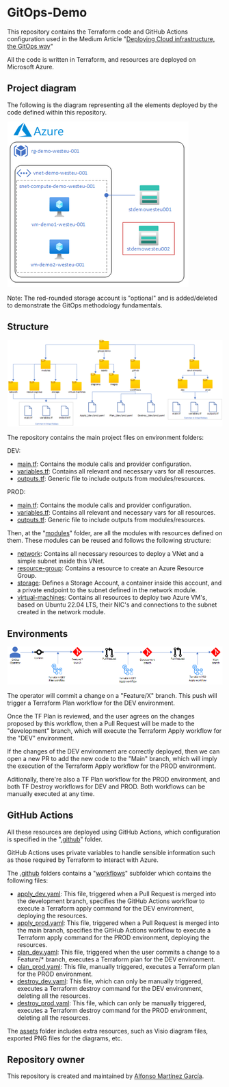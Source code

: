 # GitOps-Demo

This repository contains the Terraform code and GitHub Actions configuration used in the Medium Article "[Deploying Cloud infrastructure, the GitOps way]()"

All the code is written in Terraform, and resources are deployed on Microsoft Azure.

## Project diagram
The following is the diagram representing all the elements deployed by the code defined within this repository.

![GitOps-Demo architecture diagram](assets/images/diagram.png)

Note: The red-rounded storage account is "optional" and is added/deleted to demonstrate the GitOps methodology fundamentals.

## Structure

![GitOps-Demo architecture diagram](assets/images/repo_structure.png)

The repository contains the main project files on environment folders:

DEV:

 - [main.tf](environments/dev/main.tf): Contains the module calls and provider configuration.
 - [variables.tf](environments/dev/variables.tf): Contains all relevant and necessary vars for all resources.
 - [outputs.tf](environments/dev/outputs.tf): Generic file to include outputs from modules/resources.

PROD:

 - [main.tf](environments/prod/main.tf): Contains the module calls and provider configuration.
 - [variables.tf](environments/prod/variables.tf): Contains all relevant and necessary vars for all resources.
 - [outputs.tf](environments/prod/outputs.tf): Generic file to include outputs from modules/resources.
 
 Then, at the "[modules](./modules/)" folder, are all the modules with resources defined on them. These modules can be reused and follows the following structure:
 
 - [network](./modules/network/README.md): Contains all necessary resources to deploy a VNet and a simple subnet inside this VNet.
 - [resource-group](./modules/resource-group/README.md): Contains a resource to create an Azure Resource Group.
 - [storage](./modules/storage/README.md): Defines a Storage Account, a container inside this account, and a private endpoint to the subnet defined in the network module.
 - [virtual-machines](./modules/virtual-machines/README.md): Contains all resources to deploy two Azure VM's, based on Ubuntu 22.04 LTS, their NIC's and connections to the subnet created in the network module.

## Environments

![Environments Flow diagram](assets/images/GitOps_Flow.png)

The operator will commit a change on a "Feature/X" branch. This push will trigger a Terraform Plan workflow for the DEV environment.

Once the TF Plan is reviewed, and the user agrees on the changes proposed by this workflow, then a Pull Request will be made to the "development" branch, which will execute the Terraform Apply workflow for the "DEV" environment.

If the changes of the DEV environment are correctly deployed, then we can open a new PR to add the new code to the "Main" branch, which will imply the execution of the Terraform Apply workflow for the PROD environment.

Aditionally, there're also a TF Plan workflow for the PROD environment, and both TF Destroy workflows for DEV and PROD. Both workflows can be manually executed at any time.

## GitHub Actions

All these resources are deployed using GitHub Actions, which configuration is specified in the "[.github](./.github/)" folder.

GitHub Actions uses private variables to handle sensible information such as those required by Terraform to interact with Azure.

The [.github](./.github/) folders contains a "[workflows](./.github/workflows)" subfolder which contains the following files:

- [apply_dev.yaml](./.github/workflows/apply_dev.yaml): This file, triggered when a Pull Request is merged into the development branch, specifies the GitHub Actions workflow to execute a Terraform apply command for the DEV environment, deploying the resources.
- [apply_prod.yaml](./.github/workflows/apply_dev.yaml): This file, triggered when a Pull Request is merged into the main branch, specifies the GitHub Actions workflow to execute a Terraform apply command for the PROD environment, deploying the resources.
- [plan_dev.yaml](./.github/workflows/plan_dev.yaml): This file, triggered when the user commits a change to a Feature/* branch, executes a Terraform plan for the DEV environment.
- [plan_prod.yaml](./.github/workflows/plan_prod.yaml): This file, manually triggered, executes a Terraform plan for the PROD environment.
- [destroy_dev.yaml](./.github/workflows/destroy_dev.yaml): This file, which can only be manually triggered, executes a Terraform destroy command for the DEV environment, deleting all the resources.
- [destroy_prod.yaml](./.github/workflows/destroy_prod.yaml): This file, which can only be manually triggered, executes a Terraform destroy command for the PROD environment, deleting all the resources.

The [assets](./assets) folder includes extra resources, such as Visio diagram files, exported PNG files for the diagrams, etc.

## Repository owner

This repository is created and maintained by [Alfonso Martínez García](https://github.com/alfmagar).